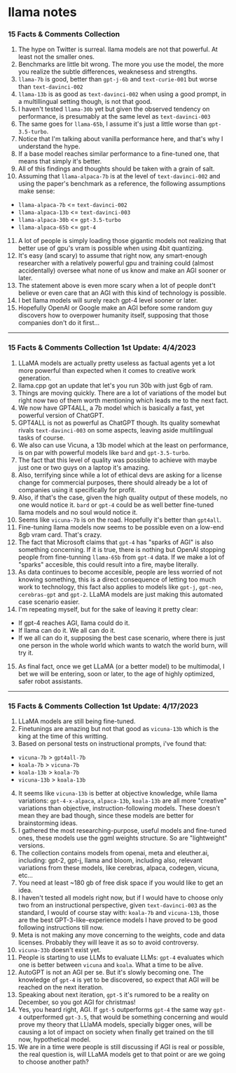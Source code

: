 # llama notes

### 15 Facts & Comments Collection
1. The hype on Twitter is surreal. llama models are not that powerful. At least not the smaller ones.
2. Benchmarks are little bit wrong. The more you use the model, the more you realize the subtle differences, weaknesess and strengths.
3. `llama-7b` is good, better than `gpt-j-6b` and `text-curie-001` but worse than `text-davinci-002`
4. `llama-13b` is as good as `text-davinci-002` when using a good prompt, in a multillingual setting though, is not that good.
5. I haven't tested `llama-30b` yet but given the observed tendency on performance, is presumably at the same level as `text-davinci-003`
6. The same goes for `llama-65b`, I assume it's just a little worse than `gpt-3.5-turbo`.
7. Notice that I'm talking about vanilla performance here, and that's why I understand the hype.
8. If a base model reaches similar performance to a fine-tuned one, that means that simply it's better.
9. All of this findings and thoughts should be taken with a grain of salt.
10. Assuming that `llama-alpaca-7b` is at the level of `text-davinci-002` and using the paper's benchmark as a reference, the following assumptions make sense:
- `llama-alpaca-7b` <= `text-davinci-002`
- `llama-alpaca-13b` <= `text-davinci-003`
- `llama-alpaca-30b` <= `gpt-3.5-turbo`
- `llama-alpaca-65b` <= `gpt-4`
11. A lot of people is simply loading those gigantic models not realizing that better use of gpu's vram is possible when using 4bit quantizing.
12. It's easy (and scary) to assume that right now, any smart-enough researcher with a relatively powerful gpu and training could (almost accidentally) oversee what none of us know and make an AGI sooner or later.
13. The statement above is even more scary when a lot of people dont't believe or even care that an AGI with this kind of technology is possible.
14. I bet llama models will surely reach gpt-4 level sooner or later.
15. Hopefully OpenAI or Google make an AGI before some random guy discovers how to overpower humanity itself, supposing that those companies don't do it first...
---
### 15 Facts & Comments Collection 1st Update: 4/4/2023
1. LLaMA models are actually pretty useless as factual agents yet a lot more powerful than expected when it comes to creative work generation.
2. llama.cpp got an update that let's you run 30b with just 6gb of ram.
3. Things are moving quickly. There are a lot of variations of the model but right now two of them worth mentioning which leads me to the next fact.
4. We now have GPT4ALL, a 7b model which is basically a fast, yet powerful version of ChatGPT. 
5. GPT4ALL is not as powerful as ChatGPT though. Its quality somewhat rivals `text-davinci-003` on some aspects, leaving aside multilingual tasks of course.
6. We also can use Vicuna, a 13b model which at the least on performance, is on par with powerful models like `bard` and `gpt-3.5-turbo`.
7. The fact that this level of quality was possible to achieve with maybe just one or two guys on a laptop it's amazing.
8. Also, terrifying since while a lot of ethical devs are asking for a license change for commercial purposes, there should already be a lot of companies using it specifically for profit. 
9. Also, if that's the case, given the high quality output of these models, no one would notice it. `bard` or `gpt-4` could be as well better fine-tuned llama models and no soul would notice it.
10. Seems like `vicuna-7b` is on the road. Hopefully it's better than `gpt4all`.
11. Fine-tuning llama models now seems to be possible even on a low-end 8gb vram card. That's crazy.
12. The fact that Microsoft claims that `gpt-4` has "sparks of AGI" is also something concerning. If it is true, there is nothing but OpenAI stopping people from fine-tunning `llama-65b` from `gpt-4` data. If we make a lot of "sparks" accesible, this could result into a fire, maybe literally.
13. As data continues to become accesible, people are less worried of not knowing something, this is a direct consequence of letting too much work to technology, this fact also applies to models like `gpt-j`, `gpt-neo`, `cerebras-gpt` and `gpt-2`. LLaMA models are just making this automated case scenario easier.
14. I'm repeating myself, but for the sake of leaving it pretty clear: 
- If gpt-4 reaches AGI, llama could do it.
- If llama can do it. We all can do it.
- If we all can do it, supposing the best case scenario, where there is just one person in the whole world which wants to watch the world burn, will try it.
15. As final fact, once we get LLaMA (or a better model) to be multimodal, I bet we will be entering, soon or later, to the age of highly optimized, safer robot assistants.
---
### 15 Facts & Comments Collection 1st Update: 4/17/2023
1. LLaMA models are still being fine-tuned.
2. Finetunings are amazing but not that good as `vicuna-13b` which is the king at the time of this writting.
3. Based on personal tests on instructional prompts, i've found that:
- `vicuna-7b` > `gpt4all-7b`
- `koala-7b` > `vicuna-7b`
- `koala-13b` > `koala-7b`
- `vicuna-13b` > `koala-13b`
4. It seems like `vicuna-13b` is better at objective knowledge, while llama variations: `gpt-4-x-alpaca`, `alpaca-13b`, `koala-13b` are all more "creative" variations than objective, instruction-following models. These doesn't mean they are bad though, since these models are better for brainstorming ideas.
5. I gathered the most researching-purpose, useful models and fine-tuned ones, these models use the ggml weights structure. So are "lightweight" versions.
6. The collection contains models from openai, meta and eleuther.ai, including: gpt-2, gpt-j, llama and bloom, including also, relevant variations from these models, like cerebras, alpaca, codegen, vicuna, etc...
7. You need at least ~180 gb of free disk space if you would like to get an idea.
8. I haven't tested all models right now, but if I would have to choose only two from an instructional perspective, given `text-davinci-003` as the standard, I would of course stay with: `koala-7b` and `vicuna-13b`, those are the best GPT-3-like-experience models I have proved to be good following instructions till now.
9. Meta is not making any move concerning to the weights, code and data licenses. Probably they will leave it as so to avoid controversy.
10. `vicuna-33b` doesn't exist yet.
11. People is starting to use LLMs to evaluate LLMs: `gpt-4` evaluates which one is better between `vicuna` and `koala`. What a time to be alive.
12. AutoGPT is not an AGI per se. But it's slowly becoming one. The knowledge of `gpt-4` is yet to be discovered, so expect that AGI will be reached on the next iteration.
13. Speaking about next iteration, `gpt-5` it's rumored to be a reality on December, so you got AGI for christmas!
14. Yes, you heard right, AGI. If `gpt-5` outperforms `gpt-4` the same way `gpt-4` outperformed `gpt-3.5`, that would be something concerning and would prove my theory that LLlaMA models, specially bigger ones, will be causing a lot of impact on society when finally get trained on the till now, hypothetical model.
15. We are in a time were people is still discussing if AGI is real or possible, the real question is, will LLaMA models get to that point or are we going to choose another path?
